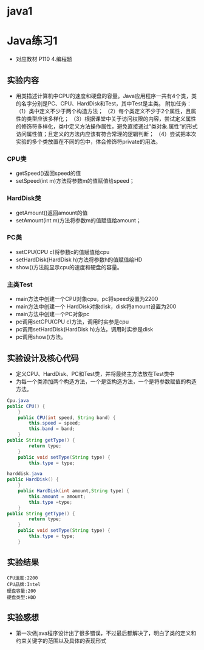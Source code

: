 # java1
# Java练习1
* 对应教材 P110 4.编程题

## 实验内容
* 用类描述计算机中CPU的速度和硬盘的容量。Java应用程序一共有4个类，类的名字分别是PC、CPU、HardDisk和Test，其中Test是主类。
附加任务：
（1）类中定义不少于两个构造方法；
（2）每个类定义不少于2个属性，且属性的类型应该多样化；
（3）根据课堂中关于访问权限的内容，尝试定义属性的修饰符多样化，类中定义方法操作属性，避免直接通过“类对象.属性”的形式访问属性值；且定义的方法内应该有符合常理的逻辑判断；
（4）尝试把本次实验的多个类放置在不同的包中，体会修饰符private的用法。

### CPU类
* getSpeed()返回speed的值
* setSpeed(int m)方法将参数m的值赋值给speed；

### HardDisk类
* getAmount()返回amount的值
* setAmount(int m)方法将参数m的值赋值给amount；

### PC类
* setCPU(CPU c)将参数c的值赋值给cpu
* setHardDisk(HardDisk h)方法将参数h的值赋值给HD
* show()方法能显示cpu的速度和硬盘的容量。

### 主类Test
* main方法中创建一个CPU对象cpu，pc将speed设置为2200
* main方法中创建一个 HardDisk对象disk，disk将amount设置为200
* main方法中创建一个PC对象pc
* pc调用setCPU(CPU c)方法，调用时实参是cpu
* pc调用setHardDisk(HardDisk h)方法，调用时实参是disk
* pc调用show()方法。

## 实验设计及核心代码
* 定义CPU、HardDisk、PC和Test类，并将最终主方法放在Test类中
* 为每一个类添加两个构造方法，一个是空构造方法，一个是将参数赋值的构造方法。
```java
Cpu.java
public CPU() {
	}
	public CPU(int speed, String band) {
		this.speed = speed;
		this.band = band;
	}
public String getType() {
		return type;
	}
	public void setType(String type) {
		this.type = type;
```
```java
harddisk.java
public HardDisk() {
	}
	public HardDisk(int amount,String type) {
		this.amount = amount;
		this.type =type;
	}
public String getType() {
		return type;
	}
	public void setType(String type) {
		this.type = type;
	}
```
## 实验结果
```
CPU速度:2200
CPU品牌:Intel
硬盘容量:200
硬盘类型:HDD
```

## 实验感想
* 第一次做java程序设计出了很多错误，不过最后都解决了，明白了类的定义和约束关键字的范围以及具体的表现形式
